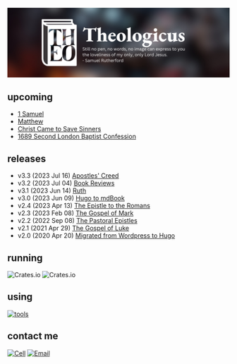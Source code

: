 <kbd>[![](theologicus/github-banner-theologicus3.png)](https://theologic.us)</kbd>

## upcoming

- [1 Samuel](https://theologic.us/samuel-1/index.html)
- [Matthew](https://theologic.us/matthew/index.md)
- [Christ Came to Save Sinners](https://theologic.us/doctrine-christ-saves/index.html)
- [1689 Second London Baptist Confession](https://theologic.us/confession-1689/index.md)

## releases

- v3.3 (2023 Jul 16) [Apostles' Creed](https://theologic.us/creed-apostles/index.md)
- v3.2 (2023 Jul 04) [Book Reviews](https://theologic.us/reviews/index.md)
- v3.1 (2023 Jun 14) [Ruth](https://theologic.us/ruth/index.md)
- v3.0 (2023 Jun 09) [Hugo to mdBook](https://theologic.us)
- v2.4 (2023 Apr 13) [The Epistle to the Romans](https://theologic.us/romans/index.md)
- v2.3 (2023 Feb 08) [The Gospel of Mark](https://theologic.us/mark/index.md)
- v2.2 (2022 Sep 08) [The Pastoral Epistles](https://theologic.us/pastorals/index.md)
- v2.1 (2021 Apr 29) [The Gospel of Luke](https://theologic.us/luke/index.md)
- v2.0 (2020 Apr 20) [Migrated from Wordpress to Hugo](https://github.com/joelouthan/theologic.us)

## running

![Crates.io](https://img.shields.io/crates/v/mdbook)
![Crates.io](https://img.shields.io/crates/v/mdbook-toc)

## using

[![tools](https://skillicons.dev/icons?i=vscode,vim,rust,md,css,html,bash,git,github,netlify,linux)]()

## contact me

[![Cell](https://img.shields.io/badge/SMS-joseph-437790?style=flat-square&logo=Apple)](sms:8177071486)
[![Email](https://img.shields.io/badge/Email-joseph-success?style=flat-square&logo=Minutemailer)](mailto:joe@theologic.us)
